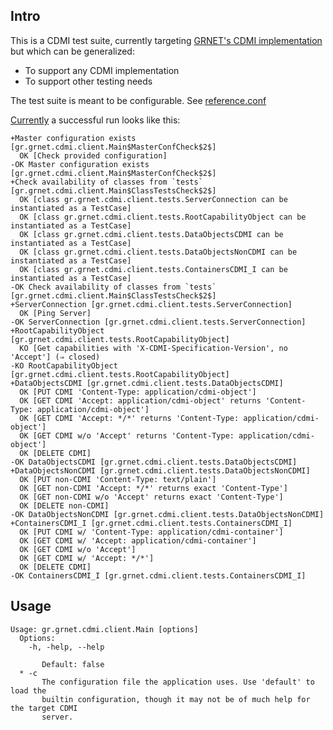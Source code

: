 ## Intro

This is a CDMI test suite, currently targeting [GRNET's CDMI implementation](https://github.com/grnet/pithos-j) but which can be generalized:

* To support any CDMI implementation
* To support other testing needs

The test suite is meant to be configurable. See [reference.conf](https://github.com/grnet/cdmi-testsuite/blob/master/src/main/resources/reference.conf)

[Currently](https://github.com/grnet/cdmi-testsuite/commit/e31137b127581d5e763976b03bf12eaaf5658a21) a successful run looks like this:

```
+Master configuration exists [gr.grnet.cdmi.client.Main$MasterConfCheck$2$]
  OK [Check provided configuration]
-OK Master configuration exists [gr.grnet.cdmi.client.Main$MasterConfCheck$2$]
+Check availability of classes from `tests` [gr.grnet.cdmi.client.Main$ClassTestsCheck$2$]
  OK [class gr.grnet.cdmi.client.tests.ServerConnection can be instantiated as a TestCase]
  OK [class gr.grnet.cdmi.client.tests.RootCapabilityObject can be instantiated as a TestCase]
  OK [class gr.grnet.cdmi.client.tests.DataObjectsCDMI can be instantiated as a TestCase]
  OK [class gr.grnet.cdmi.client.tests.DataObjectsNonCDMI can be instantiated as a TestCase]
  OK [class gr.grnet.cdmi.client.tests.ContainersCDMI_I can be instantiated as a TestCase]
-OK Check availability of classes from `tests` [gr.grnet.cdmi.client.Main$ClassTestsCheck$2$]
+ServerConnection [gr.grnet.cdmi.client.tests.ServerConnection]
  OK [Ping Server]
-OK ServerConnection [gr.grnet.cdmi.client.tests.ServerConnection]
+RootCapabilityObject [gr.grnet.cdmi.client.tests.RootCapabilityObject]
  KO [Get capabilities with 'X-CDMI-Specification-Version', no 'Accept'] (⇒ closed)
-KO RootCapabilityObject [gr.grnet.cdmi.client.tests.RootCapabilityObject]
+DataObjectsCDMI [gr.grnet.cdmi.client.tests.DataObjectsCDMI]
  OK [PUT CDMI 'Content-Type: application/cdmi-object']
  OK [GET CDMI 'Accept: application/cdmi-object' returns 'Content-Type: application/cdmi-object']
  OK [GET CDMI 'Accept: */*' returns 'Content-Type: application/cdmi-object']
  OK [GET CDMI w/o 'Accept' returns 'Content-Type: application/cdmi-object']
  OK [DELETE CDMI]
-OK DataObjectsCDMI [gr.grnet.cdmi.client.tests.DataObjectsCDMI]
+DataObjectsNonCDMI [gr.grnet.cdmi.client.tests.DataObjectsNonCDMI]
  OK [PUT non-CDMI 'Content-Type: text/plain']
  OK [GET non-CDMI 'Accept: */*' returns exact 'Content-Type']
  OK [GET non-CDMI w/o 'Accept' returns exact 'Content-Type']
  OK [DELETE non-CDMI]
-OK DataObjectsNonCDMI [gr.grnet.cdmi.client.tests.DataObjectsNonCDMI]
+ContainersCDMI_I [gr.grnet.cdmi.client.tests.ContainersCDMI_I]
  OK [PUT CDMI w/ 'Content-Type: application/cdmi-container']
  OK [GET CDMI w/ 'Accept: application/cdmi-container']
  OK [GET CDMI w/o 'Accept']
  OK [GET CDMI w/ 'Accept: */*']
  OK [DELETE CDMI]
-OK ContainersCDMI_I [gr.grnet.cdmi.client.tests.ContainersCDMI_I]
```

## Usage

```
Usage: gr.grnet.cdmi.client.Main [options]
  Options:
    -h, -help, --help

       Default: false
  * -c
       The configuration file the application uses. Use 'default' to load the
       builtin configuration, though it may not be of much help for the target CDMI
       server.
```
